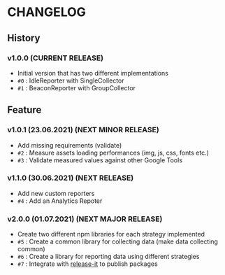 # CHANGELOG

## History

### v1.0.0 (CURRENT RELEASE)

* Initial version that has two different implementations
* `#0` : IdleReporter with SingleCollector
* `#1` : BeaconReporter with GroupCollector

## Feature

### v1.0.1 (23.06.2021) (NEXT MINOR RELEASE)

* Add missing requirements (validate)
* `#2` : Measure assets loading performances (img, js, css, fonts etc.)
* `#3` : Validate measured values against other Google Tools

### v1.1.0 (30.06.2021) (NEXT RELEASE)

* Add new custom reporters
* `#4` : Add an Analytics Repoter

### v2.0.0 (01.07.2021) (NEXT MAJOR RELEASE)

* Create two different npm libraries for each strategy implemented
* `#5` : Create a common library for collecting data (make data collecting common)
* `#6` : Create a library for reporting data using different strategies
* `#7` : Integrate with [release-it](https://github.com/release-it/release-it) to publish packages
